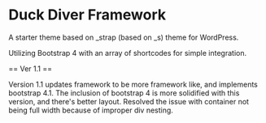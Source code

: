 # Duck Diver Framework

A starter theme based on _strap (based on _s) theme for WordPress.

Utilizing Bootstrap 4 with an array of shortcodes for simple integration.

== Ver 1.1 ==

Version 1.1 updates framework to be more framework like, and implements bootstrap 4.1.  The inclusion of bootstrap 4 is more solidified with this version, and there's better layout. Resolved the issue with container not being full width because of improper div nesting.
